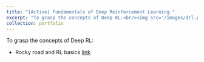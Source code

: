 ```yaml
---
title: "[Active] Fundamentals of Deep Reinforcement Learning."
excerpt: "To grasp the concepts of Deep RL.<br/><img src='/images/drl.png' style='width:500px;height:500px;'>"
collection: portfolio
---
```



To grasp the concepts of Deep RL: 
 - Rocky road and RL basics [link](https://github.com/somnath3112/Rocky_Road_DRL/tree/main)